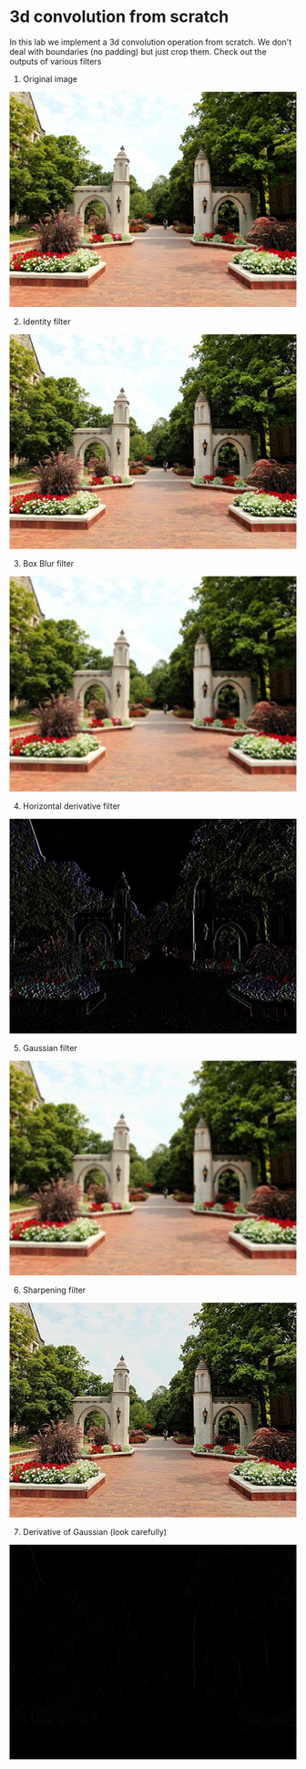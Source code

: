 # 3d convolution from scratch

In this lab we implement a 3d convolution operation from scratch. We don't deal with boundaries (no padding) but just crop them.
Check out the outputs of various filters

1. Original image

![Test-image](https://github.com/dipam7/labs_computer_vision/blob/master/lab_1/sample.jpg)

2. Identity filter

![Test-image](https://github.com/dipam7/labs_computer_vision/blob/master/lab_1/Identity.jpg)

3. Box Blur filter

![Test-image](https://github.com/dipam7/labs_computer_vision/blob/master/lab_1/Box%20blur.jpg)

4. Horizontal derivative filter

![Test-image](https://github.com/dipam7/labs_computer_vision/blob/master/lab_1/Horizontal%20derivative.jpg)

5. Gaussian filter

![Test-image](https://github.com/dipam7/labs_computer_vision/blob/master/lab_1/Gaussian.jpg)

6. Sharpening filter

![Test-image](https://github.com/dipam7/labs_computer_vision/blob/master/lab_1/Sharpening.jpg)

7. Derivative of Gaussian (look carefully)

![Test-image](https://github.com/dipam7/labs_computer_vision/blob/master/lab_1/Derivative%20of%20Gaussian.jpg)
